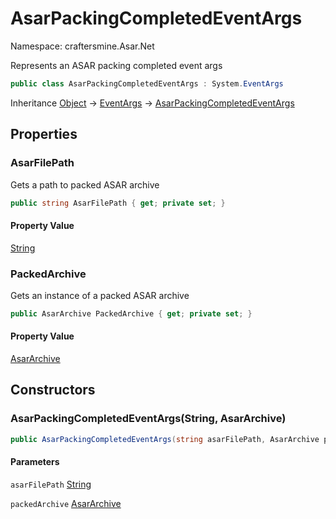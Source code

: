 # AsarPackingCompletedEventArgs

Namespace: craftersmine.Asar.Net

Represents an ASAR packing completed event args

```csharp
public class AsarPackingCompletedEventArgs : System.EventArgs
```

Inheritance [Object](https://docs.microsoft.com/en-us/dotnet/api/system.object) → [EventArgs](https://docs.microsoft.com/en-us/dotnet/api/system.eventargs) → [AsarPackingCompletedEventArgs](./craftersmine.asar.net.asarpackingcompletedeventargs.md)

## Properties

### **AsarFilePath**

Gets a path to packed ASAR archive

```csharp
public string AsarFilePath { get; private set; }
```

#### Property Value

[String](https://docs.microsoft.com/en-us/dotnet/api/system.string)<br>

### **PackedArchive**

Gets an instance of a packed ASAR archive

```csharp
public AsarArchive PackedArchive { get; private set; }
```

#### Property Value

[AsarArchive](./craftersmine.asar.net.asararchive.md)<br>

## Constructors

### **AsarPackingCompletedEventArgs(String, AsarArchive)**



```csharp
public AsarPackingCompletedEventArgs(string asarFilePath, AsarArchive packedArchive)
```

#### Parameters

`asarFilePath` [String](https://docs.microsoft.com/en-us/dotnet/api/system.string)<br>

`packedArchive` [AsarArchive](./craftersmine.asar.net.asararchive.md)<br>
